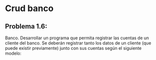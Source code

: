 # Crud banco
## Problema 1.6:
Banco. Desarrollar un programa que permita registrar las cuentas de un
cliente del banco. Se deberán registrar tanto los datos de un cliente (que puede
existir previamente) junto con sus cuentas según el siguiente modelo:

